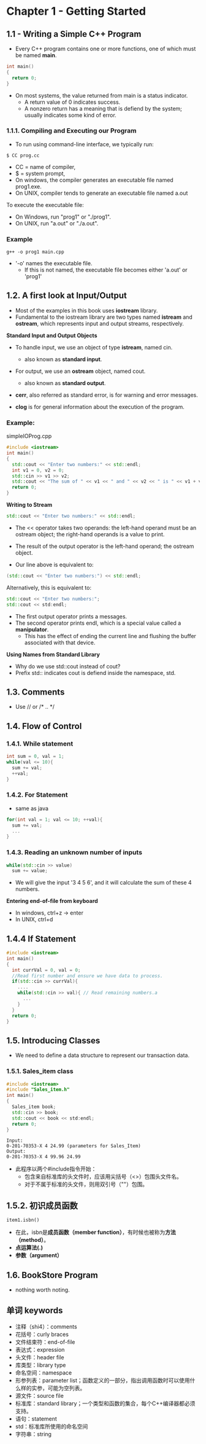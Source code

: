 # Chapter 1 - Getting Started

## 1.1 - Writing a Simple C++ Program

 - Every C++ program contains one or more functions, one of which must be named **main**.

```cpp
int main()
{
  return 0;
}
```

 - On most systems, the value returned from main is a status indicator.
   - A return value of 0 indicates success.
   - A nonzero return has a meaning that is defiend by the system; usually indicates some kind of error.

### 1.1.1. Compiling and Executing our Program

 - To run using command-line interface, we typically run:

```
$ CC prog.cc
```
 - CC = name of compiler,
 - $ = system prompt,
 - On windows, the compiler generates an executable file named prog1.exe. 
 - On UNIX, compiler tends to generate an executable file named a.out

To execute the executable file:
 - On Windows, run "prog1" or "./prog1".
 - On UNIX, run "a.out" or "./a.out".

### Example
```
g++ -o prog1 main.cpp
```
 - '-o' names the executable file.
   - If this is not named, the executable file becomes either 'a.out' or 'prog1'

## 1.2. A first look at Input/Output
 - Most of the examples in this book uses **iostream** library.
 - Fundamental to the iostream library are two types named **istream** and **ostream**, which represents input and output streams, respectively.

**Standard Input and Output Objects**

 - To handle input, we use an object of type **istream**, named cin.
   - also known as **standard input**.

 - For output, we use an **ostream** object, named cout. 
   - also known as **standard output**.

 - **cerr**, also referred as standard error, is for warning and error messages.

 - **clog** is for general information about the execution of the program.

### Example:
simpleIOProg.cpp
```cpp
#include <iostream>
int main()
{
  std::cout << "Enter two numbers:" << std::endl;
  int v1 = 0, v2 = 0;
  std::cin >> v1 >> v2;
  std::cout << "The sum of " << v1 << " and " << v2 << " is " << v1 + v2 << std::endl;
  return 0;
}
```

**Writing to Stream**
```cpp
std::cout << "Enter two numbers:" << std::endl;
```
 - The << operator takes two operands: the left-hand operand must be an ostream object; the right-hand operands is a value to print.
 - The result of the output operator is the left-hand operand; the ostream object.

  - Our line above is equivalent to:

```cpp
(std::cout << "Enter two numbers:") << std::endl;
```

Alternatively, this is equivalent to:
```cpp
std::cout << "Enter two numbers:";
std::cout << std:endl;
```

 - The first output operator prints a messages.
 - The second operator prints endl, which is a special value called a **manipulator**.
   - This has the effect of ending the current line and flushing the buffer associated with that device.

**Using Names from Standard Library**
 - Why do we use std::cout instead of cout? 
 - Prefix std:: indicates cout is defiend inside the namespace, std.

## 1.3. Comments
 - Use // or /* .. */

## 1.4. Flow of Control
### 1.4.1. While statement
```cpp
int sum = 0, val = 1;
while(val <= 10){
  sum += val;
  ++val;
}
```

### 1.4.2. For Statement 
 - same as java
```cpp
for(int val = 1; val <= 10; ++val){
  sum += val;
  ...
}
```

### 1.4.3. Reading an unknown number of inputs
```cpp
while(std::cin >> value)
  sum += value;
```
 - We will give the input '3 4 5 6', and it will calculate the sum of these 4 numbers.

**Entering end-of-file from keyboard**
 - In windows, ctrl+z -> enter
 - In UNIX, ctrl+d

## 1.4.4 If Statement

```cpp
#include <iostream>
int main()
{
  int currVal = 0, val = 0;
  //Read first number and ensure we have data to process.
  if(std::cin >> currVal){
    ....
    while(std::cin >> val){ // Read remaining numbers.a
      ...
    }
  }
  return 0;
}
```

## 1.5. Introducing Classes
 - We need to define a data structure to represent our transaction data.

### 1.5.1. Sales_item class

```cpp
#include <iostream>
#include "Sales_item.h"
int main()
{
  Sales_item book;
  std::cin >> book;
  std::cout << book << std:endl;
  return 0; 
}
```
```
Input:
0-201-70353-X 4 24.99 (parameters for Sales_Item)
Output:
0-201-70353-X 4 99.96 24.99 
```

 - 此程序以两个#include指令开始：
   - 包含来自标准库的头文件时，应该用尖括号（<>）包围头文件名。
   - 对于不属于标准的头文件，则用双引号（""）包围。

## 1.5.2. 初识成员函数

```
item1.isbn()
```
 - 在此，isbn是**成员函数（member function）**，有时候也被称为**方法（method）**。
 - **点运算法(.)**
 - **参数（argument）**

## 1.6. BookStore Program
 - nothing worth noting.

## 单词 keywords
 - 注释（shi4）：comments
 - 花括号：curly braces
 - 文件结束符：end-of-file
 - 表达式：expression
 - 头文件：header file
 - 库类型：library type
 - 命名空间：namespace
 - 形参列表：parameter list；函数定义的一部分，指出调用函数时可以使用什么样的实参，可能为空列表。
 - 源文件：source file
 - 标准库：standard library；一个类型和函数的集合，每个C++编译器都必须支持。
 - 语句：statement
 - std：标准库所使用的命名空间
 - 字符串：string
